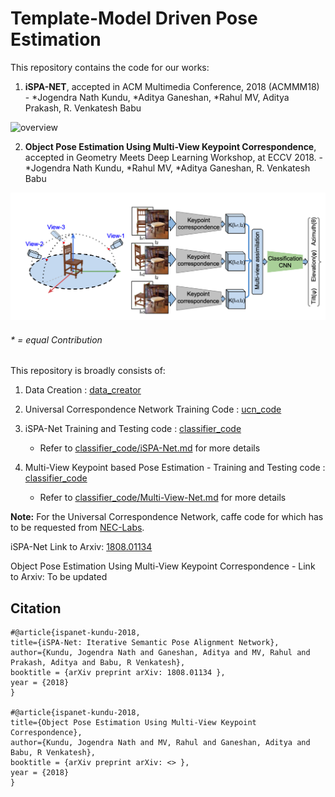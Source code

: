 # Template-Model Driven Pose Estimation



This repository contains the code for our works:
 1) **iSPA-NET**, accepted in ACM Multimedia Conference, 2018 (ACMMM18) - *Jogendra Nath Kundu, *Aditya Ganeshan, *Rahul MV, Aditya Prakash, R. Venkatesh Babu


![overview](misc/acmmm.png)

 2)  **Object Pose Estimation Using Multi-View Keypoint Correspondence**, accepted in Geometry Meets Deep Learning Workshop, at ECCV 2018. - *Jogendra Nath Kundu, *Rahul MV, *Aditya Ganeshan, R. Venkatesh Babu

![overview](/classifier_code/architecture_images/multi_view_arch.png)
###### \* = equal Contribution

This repository is broadly consists of:

1) Data Creation : [data_creator](https://github.com/val-iisc/iSPA-Net/tree/master/data_creator)

2) Universal Correspondence Network Training Code : [ucn_code](https://github.com/val-iisc/iSPA-Net/tree/master/ucn_code)

3) iSPA-Net Training and Testing code : [classifier_code](https://github.com/val-iisc/iSPA-Net/tree/master/classifier_code)
	 - Refer to [classifier\_code/iSPA-Net.md](https://github.com/val-iisc/iSPA-Net/blob/master/classifier_code/iSPA-Net.md) for more details

4) Multi-View Keypoint based Pose Estimation - Training and Testing code : [classifier_code](https://github.com/val-iisc/iSPA-Net/tree/master/classifier_code)
	- Refer to [classifier\_code/Multi-View-Net.md](https://github.com/val-iisc/iSPA-Net/blob/master/classifier_code/Multi-View-Net.md) for more details


**Note:** For the Universal Correspondence Network, caffe code for which has to be requested from [NEC-Labs](http://www.nec-labs.com/~mas/UCN/).

iSPA-Net Link to Arxiv: [1808.01134](https://arxiv.org/abs/1808.01134)

Object Pose Estimation Using Multi-View Keypoint Correspondence - Link to Arxiv: To be updated

## Citation
```
#@article{ispanet-kundu-2018,
title={iSPA-Net: Iterative Semantic Pose Alignment Network},
author={Kundu, Jogendra Nath and Ganeshan, Aditya and MV, Rahul and Prakash, Aditya and Babu, R Venkatesh},
booktitle = {arXiv preprint arXiv: 1808.01134 },
year = {2018}
}

#@article{ispanet-kundu-2018,
title={Object Pose Estimation Using Multi-View Keypoint Correspondence},
author={Kundu, Jogendra Nath and MV, Rahul and Ganeshan, Aditya and Babu, R Venkatesh},
booktitle = {arXiv preprint arXiv: <> },
year = {2018}
}
```

